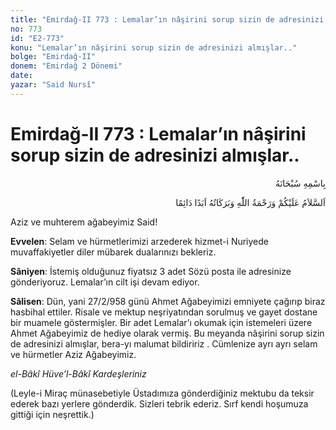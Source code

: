 ```yaml
---
title: "Emirdağ-II 773 : Lemalar’ın nâşirini sorup sizin de adresinizi almışlar.."
no: 773
id: "E2-773"
konu: "Lemalar’ın nâşirini sorup sizin de adresinizi almışlar.."
bolge: "Emirdağ-II"
donem: "Emirdağ 2 Dönemi"
date: 
yazar: "Said Nursî"
---
```


# Emirdağ-II 773 : Lemalar’ın nâşirini sorup sizin de adresinizi almışlar..

<p class="arabic" dir="rtl" title="Meal: “Her türlü noksan sıfatlardan yüce olan Allah’ın adıyla.”">بِاسْمِهِ سُبْحَانَهُ</p>

<p class="arabic" dir="rtl" title="Meal: “Allah’ın selâmı, rahmeti ve bereketleri, ebedî ve dâimî olarak üzerinize olsun.”">اَلسَّلاَمُ عَلَيْكُمْ وَرَحْمَةُ اللّٰهِ وَبَرَكَاتُهُ اَبَدًا دَائِمًا</p>

Aziz ve muhterem ağabeyimiz Said!

**Evvelen**: Selam ve hürmetlerimizi arzederek hizmet-i Nuriyede muvaffakiyetler diler mübarek dualarınızı bekleriz.

**Sâniyen**: İstemiş olduğunuz fiyatsız 3 adet Sözü posta ile adresinize gönderiyoruz. Lemalar’ın cilt işi devam ediyor.

**Sâlisen**: Dün, yani 27/2/958 günü Ahmet Ağabeyimizi emniyete çağırıp biraz hasbihal ettiler. Risale ve mektup neşriyatından sorulmuş ve gayet dostane bir muamele göstermişler. Bir adet Lemalar’ı okumak için istemeleri üzere Ahmet Ağabeyimiz de hediye olarak vermiş. Bu meyanda nâşirini sorup sizin de adresinizi almışlar, bera-yı malumat bildiririz . Cümlenize ayrı ayrı selam ve hürmetler Aziz Ağabeyimiz.

*el-Bâkî Hüve’l-Bâkî*
*Kardeşleriniz*

(Leyle-i Miraç münasebetiyle Üstadımıza gönderdiğiniz mektubu da teksir ederek bazı yerlere gönderdik. Sizleri tebrik ederiz. Sırf kendi hoşumuza gittiği için neşrettik.)
